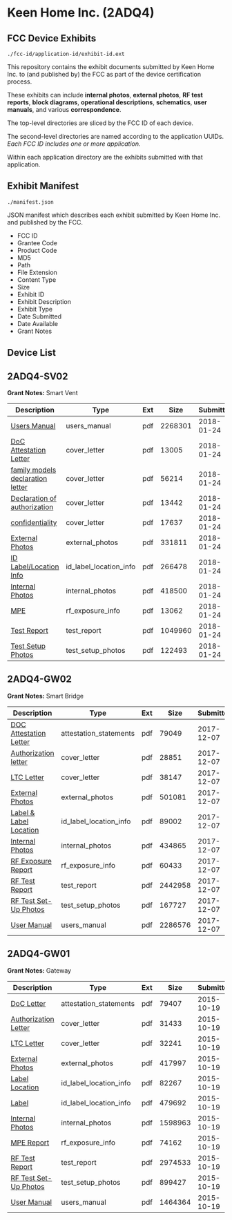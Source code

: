 # Keen Home Inc. (2ADQ4)
## FCC Device Exhibits

```
./fcc-id/application-id/exhibit-id.ext
```

This repository contains the exhibit documents submitted by Keen Home Inc. to (and published by) the FCC as part of the device certification process.

These exhibits can include **internal photos**, **external photos**, **RF test reports**, **block diagrams**, **operational descriptions**, **schematics**, **user manuals**, and various **correspondence**.

The top-level directories are sliced by the FCC ID of each device.

The second-level directories are named according to the application UUIDs. *Each FCC ID includes one or more application.*

Within each application directory are the exhibits submitted with that application. 

## Exhibit Manifest

```
./manifest.json
```

JSON manifest which describes each exhibit submitted by Keen Home Inc. and published by the FCC.

- FCC ID
- Grantee Code
- Product Code
- MD5
- Path
- File Extension
- Content Type
- Size
- Exhibit ID
- Exhibit Description
- Exhibit Type
- Date Submitted
- Date Available
- Grant Notes

## Device List
## 2ADQ4-SV02
**Grant Notes:** Smart Vent

| Description | Type | Ext | Size | Submitted | Available |
| ----------- | ---- | --- | ---- | --------- | --------- |
| [Users Manual](2ADQ4-SV02/5e9e11d8e1051905393af8b3b73597e7/3725364.pdf) | users_manual | pdf | 2268301 | 2018-01-24 | 2018-01-25 |
| [DoC Attestation Letter](2ADQ4-SV02/5e9e11d8e1051905393af8b3b73597e7/3725365.pdf) | cover_letter | pdf | 13005 | 2018-01-24 | 2018-01-25 |
| [family models declaration letter](2ADQ4-SV02/5e9e11d8e1051905393af8b3b73597e7/3725366.pdf) | cover_letter | pdf | 56214 | 2018-01-24 | 2018-01-25 |
| [Declaration of authorization](2ADQ4-SV02/5e9e11d8e1051905393af8b3b73597e7/3725367.pdf) | cover_letter | pdf | 13442 | 2018-01-24 | 2018-01-25 |
| [confidentiality](2ADQ4-SV02/5e9e11d8e1051905393af8b3b73597e7/3725368.pdf) | cover_letter | pdf | 17637 | 2018-01-24 | 2018-01-25 |
| [External Photos](2ADQ4-SV02/5e9e11d8e1051905393af8b3b73597e7/3725361.pdf) | external_photos | pdf | 331811 | 2018-01-24 | 2018-01-25 |
| [ID Label/Location Info](2ADQ4-SV02/5e9e11d8e1051905393af8b3b73597e7/3725363.pdf) | id_label_location_info | pdf | 266478 | 2018-01-24 | 2018-01-25 |
| [Internal Photos](2ADQ4-SV02/5e9e11d8e1051905393af8b3b73597e7/3725362.pdf) | internal_photos | pdf | 418500 | 2018-01-24 | 2018-01-25 |
| [MPE](2ADQ4-SV02/5e9e11d8e1051905393af8b3b73597e7/3725357.pdf) | rf_exposure_info | pdf | 13062 | 2018-01-24 | 2018-01-25 |
| [Test Report](2ADQ4-SV02/5e9e11d8e1051905393af8b3b73597e7/3725353.pdf) | test_report | pdf | 1049960 | 2018-01-24 | 2018-01-25 |
| [Test Setup Photos](2ADQ4-SV02/5e9e11d8e1051905393af8b3b73597e7/3725354.pdf) | test_setup_photos | pdf | 122493 | 2018-01-24 | 2018-01-25 |
## 2ADQ4-GW02
**Grant Notes:** Smart Bridge

| Description | Type | Ext | Size | Submitted | Available |
| ----------- | ---- | --- | ---- | --------- | --------- |
| [DOC Attestation Letter](2ADQ4-GW02/500b8c1c92e8268651cfbf237be9676e/3667029.pdf) | attestation_statements | pdf | 79049 | 2017-12-07 | 2017-12-08 |
| [Authorization letter](2ADQ4-GW02/500b8c1c92e8268651cfbf237be9676e/3667031.pdf) | cover_letter | pdf | 28851 | 2017-12-07 | 2017-12-08 |
| [LTC Letter](2ADQ4-GW02/500b8c1c92e8268651cfbf237be9676e/3667032.pdf) | cover_letter | pdf | 38147 | 2017-12-07 | 2017-12-08 |
| [External Photos](2ADQ4-GW02/500b8c1c92e8268651cfbf237be9676e/3667033.pdf) | external_photos | pdf | 501081 | 2017-12-07 | 2017-12-08 |
| [Label & Label Location](2ADQ4-GW02/500b8c1c92e8268651cfbf237be9676e/3667034.pdf) | id_label_location_info | pdf | 89002 | 2017-12-07 | 2017-12-08 |
| [Internal Photos](2ADQ4-GW02/500b8c1c92e8268651cfbf237be9676e/3667035.pdf) | internal_photos | pdf | 434865 | 2017-12-07 | 2017-12-08 |
| [RF Exposure Report](2ADQ4-GW02/500b8c1c92e8268651cfbf237be9676e/3667037.pdf) | rf_exposure_info | pdf | 60433 | 2017-12-07 | 2017-12-08 |
| [RF Test Report](2ADQ4-GW02/500b8c1c92e8268651cfbf237be9676e/3667039.pdf) | test_report | pdf | 2442958 | 2017-12-07 | 2017-12-08 |
| [RF Test Set-Up Photos](2ADQ4-GW02/500b8c1c92e8268651cfbf237be9676e/3667040.pdf) | test_setup_photos | pdf | 167727 | 2017-12-07 | 2017-12-08 |
| [User Manual](2ADQ4-GW02/500b8c1c92e8268651cfbf237be9676e/3667041.pdf) | users_manual | pdf | 2286576 | 2017-12-07 | 2017-12-08 |
## 2ADQ4-GW01
**Grant Notes:** Gateway

| Description | Type | Ext | Size | Submitted | Available |
| ----------- | ---- | --- | ---- | --------- | --------- |
| [DoC Letter](2ADQ4-GW01/0a3fcd5e2632d681afa61d5df8ec84f4/2786765.pdf) | attestation_statements | pdf | 79407 | 2015-10-19 | 2015-10-19 |
| [Authorization Letter](2ADQ4-GW01/0a3fcd5e2632d681afa61d5df8ec84f4/2786767.pdf) | cover_letter | pdf | 31433 | 2015-10-19 | 2015-10-19 |
| [LTC Letter](2ADQ4-GW01/0a3fcd5e2632d681afa61d5df8ec84f4/2786768.pdf) | cover_letter | pdf | 32241 | 2015-10-19 | 2015-10-19 |
| [External Photos](2ADQ4-GW01/0a3fcd5e2632d681afa61d5df8ec84f4/2786769.pdf) | external_photos | pdf | 417997 | 2015-10-19 | 2015-10-19 |
| [Label Location](2ADQ4-GW01/0a3fcd5e2632d681afa61d5df8ec84f4/2786770.pdf) | id_label_location_info | pdf | 82267 | 2015-10-19 | 2015-10-19 |
| [Label](2ADQ4-GW01/0a3fcd5e2632d681afa61d5df8ec84f4/2786771.pdf) | id_label_location_info | pdf | 479692 | 2015-10-19 | 2015-10-19 |
| [Internal Photos](2ADQ4-GW01/0a3fcd5e2632d681afa61d5df8ec84f4/2786772.pdf) | internal_photos | pdf | 1598963 | 2015-10-19 | 2015-10-19 |
| [MPE Report](2ADQ4-GW01/0a3fcd5e2632d681afa61d5df8ec84f4/2786774.pdf) | rf_exposure_info | pdf | 74162 | 2015-10-19 | 2015-10-19 |
| [RF Test Report](2ADQ4-GW01/0a3fcd5e2632d681afa61d5df8ec84f4/2786841.pdf) | test_report | pdf | 2974533 | 2015-10-19 | 2015-10-19 |
| [RF Test Set-Up Photos](2ADQ4-GW01/0a3fcd5e2632d681afa61d5df8ec84f4/2786842.pdf) | test_setup_photos | pdf | 899427 | 2015-10-19 | 2015-10-19 |
| [User Manual](2ADQ4-GW01/0a3fcd5e2632d681afa61d5df8ec84f4/2786776.pdf) | users_manual | pdf | 1464364 | 2015-10-19 | 2015-10-19 |

